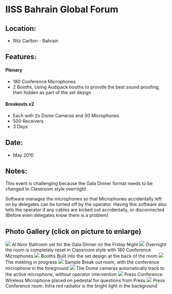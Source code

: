 IISS Bahrain Global Forum
=========================

## Location:
 - Ritz Carlton - Bahrain

## Features:

#### Plenary
 - 180 Conference Microphones
 - 2 Booths, Using Audipack booths to provide the best sound proofing, then hidden as part of the set design

#### Breakouts x2
 - Each with 2x Dome Cameras and 30 Microphones
 - 500 Receivers
 - 3 Days

## Date:
 - May 2010

## Notes:
This event is challenging because the Gala Dinner format needs to be changed to Classroom style overnight.

Software manages the microphones so that Microphones accidentally left on by delegates can be turned off by the operator. Having this software also tells the operator if any cables are kicked out accidentally, or disconnected (Before even delegates know there is a problem)

## Photo Gallery (click on picture to enlarge)
[ ![ ](wp-content/uploads/2011/09/IISS_gf10_ballroom_s.jpg)](wp-content/uploads/2011/09/IISS_gf10_ballroom_l.jpg) Al Noor Ballroom set for the Gala Dinner on the Friday Night
[ ![ ](wp-content/uploads/2011/09/IISS_gf10_overnight_s.jpg)](wp-content/uploads/2011/09/IISS_gf10_overnight_l.jpg) Overnight the room is completely reset in Classroom style with 180 Conference Microphones
[ ![ ](wp-content/uploads/2011/09/IISS_gf10_booths_s.jpg)](wp-content/uploads/2011/09/IISS_gf10_booths_l.jpg) Booths Built into the set design at the back of the room
[ ![ ](wp-content/uploads/2011/09/IISS_gf10_meeting_s.jpg)](wp-content/uploads/2011/09/IISS_gf10_meeting_l.jpg) The meeting in progress
[ ![ ](wp-content/uploads/2011/09/IISS_gf10_breakout_s.jpg)](wp-content/uploads/2011/09/IISS_gf10_breakout_l.jpg) Sample Break out room, with the conference microphone in the foreground
[ ![ ](wp-content/uploads/2011/09/IISS_gf10_dome_s.jpg)](wp-content/uploads/2011/09/IISS_gf10_dome_l.jpg) The Dome cameras automatically track to the active microphone, without operator intervention
[ ![ ](wp-content/uploads/2011/09/IISS_gf10_mic_s.jpg)](wp-content/uploads/2011/09/IISS_gf10_mic_l.jpg) Press Conference. Wireless Microphone placed on pedestal for questions from Press
[ ![ ](wp-content/uploads/2011/09/IISS_gf10_ir_s.jpg)](wp-content/uploads/2011/09/IISS_gf10_ir_l.jpg) Press Conference room. Infra red radiator is the bright light in the background
